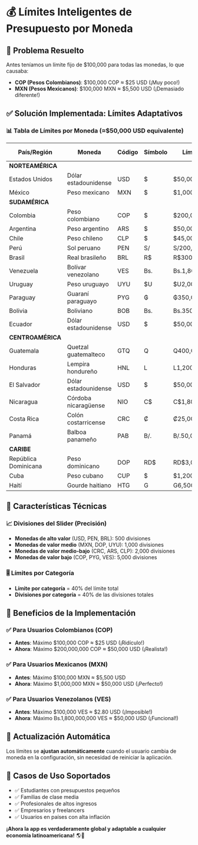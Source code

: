 # 💰 Límites Inteligentes de Presupuesto por Moneda

## 🎯 Problema Resuelto
Antes teníamos un límite fijo de $100,000 para todas las monedas, lo que causaba:
- **COP (Pesos Colombianos)**: $100,000 COP ≈ $25 USD (¡Muy poco!)
- **MXN (Pesos Mexicanos)**: $100,000 MXN ≈ $5,500 USD (¡Demasiado diferente!)

## ✅ Solución Implementada: Límites Adaptativos

### 📊 Tabla de Límites por Moneda (≈$50,000 USD equivalente)

| País/Región | Moneda | Código | Símbolo | Límite Total | Límite Categoría | Equivalente USD |
|-------------|--------|--------|---------|--------------|------------------|------------------|
| **NORTEAMÉRICA** |
| Estados Unidos | Dólar estadounidense | USD | $ | $50,000 | $20,000 | $50,000 |
| México | Peso mexicano | MXN | $ | $1,000,000 | $400,000 | ≈$50,000 |
| **SUDAMÉRICA** |
| Colombia | Peso colombiano | COP | $ | $200,000,000 | $80,000,000 | ≈$50,000 |
| Argentina | Peso argentino | ARS | $ | $50,000,000 | $20,000,000 | ≈$50,000 |
| Chile | Peso chileno | CLP | $ | $45,000,000 | $18,000,000 | ≈$50,000 |
| Perú | Sol peruano | PEN | S/ | S/200,000 | S/80,000 | ≈$53,000 |
| Brasil | Real brasileño | BRL | R$ | R$300,000 | R$120,000 | ≈$60,000 |
| Venezuela | Bolívar venezolano | VES | Bs. | Bs.1,800,000,000 | Bs.720,000,000 | ≈$50,000 |
| Uruguay | Peso uruguayo | UYU | $U | $U2,000,000 | $U800,000 | ≈$50,000 |
| Paraguay | Guaraní paraguayo | PYG | ₲ | ₲350,000,000 | ₲140,000,000 | ≈$50,000 |
| Bolivia | Boliviano | BOB | Bs. | Bs.350,000 | Bs.140,000 | ≈$50,000 |
| Ecuador | Dólar estadounidense | USD | $ | $50,000 | $20,000 | $50,000 |
| **CENTROAMÉRICA** |
| Guatemala | Quetzal guatemalteco | GTQ | Q | Q400,000 | Q160,000 | ≈$52,000 |
| Honduras | Lempira hondureño | HNL | L | L1,200,000 | L480,000 | ≈$48,000 |
| El Salvador | Dólar estadounidense | USD | $ | $50,000 | $20,000 | $50,000 |
| Nicaragua | Córdoba nicaragüense | NIO | C$ | C$1,800,000 | C$720,000 | ≈$49,000 |
| Costa Rica | Colón costarricense | CRC | ₡ | ₡25,000,000 | ₡10,000,000 | ≈$50,000 |
| Panamá | Balboa panameño | PAB | B/. | B/.50,000 | B/.20,000 | ≈$50,000 |
| **CARIBE** |
| República Dominicana | Peso dominicano | DOP | RD$ | RD$3,000,000 | RD$1,200,000 | ≈$50,000 |
| Cuba | Peso cubano | CUP | $ | $1,200,000 | $480,000 | ≈$50,000 |
| Haití | Gourde haitiano | HTG | G | G6,500,000 | G2,600,000 | ≈$50,000 |

## 🔧 Características Técnicas

### 📈 Divisiones del Slider (Precisión)
- **Monedas de alto valor** (USD, PEN, BRL): 500 divisiones
- **Monedas de valor medio** (MXN, DOP, UYU): 1,000 divisiones  
- **Monedas de valor medio-bajo** (CRC, ARS, CLP): 2,000 divisiones
- **Monedas de valor bajo** (COP, PYG, VES): 5,000 divisiones

### 🎚️ Límites por Categoría
- **Límite por categoría** = 40% del límite total
- **Divisiones por categoría** = 40% de las divisiones totales

## 🚀 Beneficios de la Implementación

### ✅ Para Usuarios Colombianos (COP)
- **Antes**: Máximo $100,000 COP ≈ $25 USD (¡Ridículo!)
- **Ahora**: Máximo $200,000,000 COP ≈ $50,000 USD (¡Realista!)

### ✅ Para Usuarios Mexicanos (MXN)  
- **Antes**: Máximo $100,000 MXN ≈ $5,500 USD
- **Ahora**: Máximo $1,000,000 MXN ≈ $50,000 USD (¡Perfecto!)

### ✅ Para Usuarios Venezolanos (VES)
- **Antes**: Máximo $100,000 VES ≈ $2.80 USD (¡Imposible!)
- **Ahora**: Máximo Bs.1,800,000,000 VES ≈ $50,000 USD (¡Funcional!)

## 🔄 Actualización Automática
Los límites se **ajustan automáticamente** cuando el usuario cambia de moneda en la configuración, sin necesidad de reiniciar la aplicación.

## 🎯 Casos de Uso Soportados
- ✅ Estudiantes con presupuestos pequeños
- ✅ Familias de clase media  
- ✅ Profesionales de altos ingresos
- ✅ Empresarios y freelancers
- ✅ Usuarios en países con alta inflación

**¡Ahora la app es verdaderamente global y adaptable a cualquier economía latinoamericana!** 🌎💪